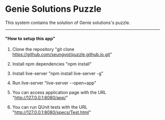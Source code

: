 # Genie Solutions Puzzle

This system contains the solution of Genie solutions's puzzle.

- - -

#### "How to setup this app"


1. Clone the repository "git clone https://github.com/seungyol/puzzle.github.io.git"

2. Install npm dependencies "npm install"

3. Install live-server "npm install live-server -g"

4. Run live-server "live-server --open=app"

5. You can access application page with the URL "http://127.0.0.1:8080/app/"

6. You can run QUnit tests with the URL "http://127.0.0.1:8080/specs/Test.html"

